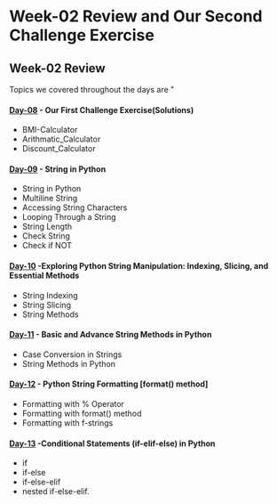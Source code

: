 # Week-02 Review and Our Second Challenge Exercise

## Week-02 Review

Topics we covered throughout the days are "
#### [Day-08](https://github.com/hamzaiftkhar/100-Days-of-Code-with-Python/tree/main/Day-08) - Our First Challenge Exercise(Solutions)

- BMI-Calculator
- Arithmatic_Calculator
- Discount_Calculator

#### [Day-09](https://github.com/hamzaiftkhar/100-Days-of-Code-with-Python/tree/main/Day-09) - String in Python

- String in Python
- Multiline String
- Accessing String Characters
- Looping Through a String
- String Length
- Check String
- Check if NOT

#### [Day-10](https://github.com/hamzaiftkhar/100-Days-of-Code-with-Python/tree/main/Day-10) -Exploring Python String Manipulation: Indexing, Slicing, and Essential Methods

- String Indexing
- String Slicing
- String Methods

#### [Day-11](https://github.com/hamzaiftkhar/100-Days-of-Code-with-Python/tree/main/Day-11) - Basic and Advance String Methods in Python

- Case Conversion in Strings
- String Methods in Python

#### [Day-12](https://github.com/hamzaiftkhar/100-Days-of-Code-with-Python/tree/main/Day-12) - Python String Formatting [format() method]

- Formatting with % Operator
- Formatting with format() method
- Formatting with f-strings

#### [Day-13](https://github.com/hamzaiftkhar/100-Days-of-Code-with-Python/tree/main/Day-13) -Conditional Statements (if-elif-else) in Python

- if
- if-else
- if-else-elif
- nested if-else-elif.
